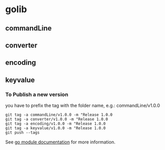 # golib
## commandLine
## converter
## encoding
## keyvalue
### To Publish a new version
you have to prefix the tag with the folder name, e.g.: commandLine/v1.0.0

    git tag -a commandLine/v1.0.0 -m "Release 1.0.0
    git tag -a converter/v1.0.0 -m "Release 1.0.0
    git tag -a encoding/v1.0.0 -m "Release 1.0.0
    git tag -a keyvalue/v1.0.0 -m "Release 1.0.0
    git push --tags

See [go module documentation](https://go.dev/doc/modules/managing-source) for more information.

